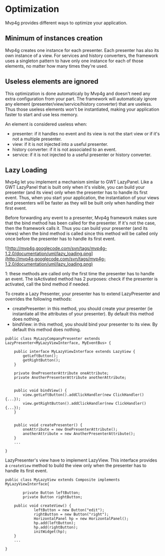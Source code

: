 

# Optimization #

Mvp4g provides different ways to optimize your application.

## Minimum of instances creation ##

Mvp4g creates one instance for each presenter. Each presenter has also its own instance of a view. For services and history converters, the framework uses a singleton pattern to have only one instance for each of those elements, no matter how many times they're used.

## Useless elements are ignored ##

This optimization is done automaticaly by Mvp4g and doesn't need any extra configuration from your part. The framework will automaticaly ignore any element (presenter/view/service/history converter) that are useless. Thus those useless elements won't be instantiated, making your application faster to start and use less memory.

An element is considered useless when:
  * presenter: if it handles no event and its view is not the start view or if it's not a multiple presenter.
  * view: if it is not injected into a useful presenter.
  * history converter: if it is not associated to an event.
  * service: if it is not injected to a useful presenter or history converter.

## Lazy Loading ##

Mvp4g let you implement a mechanism similar to GWT LazyPanel. Like a GWT LazyPanel that is built only when it's visible, you can build your presenter (and its view) only when the presenter has to handle its first event. Thus, when you start your application, the instantiation of your views and presenters will be faster as they will be built only when handling their first event.

Before forwarding any event to a presenter, Mvp4g framework makes sure that the bind method has been called for the presenter. If it's not the case, then the framework calls it. Thus you can build your presenter (and its views) when the bind method is called since this method will be called only once before the presenter has to handle its first event.

![http://mvp4g.googlecode.com/svn/tags/mvp4g-1.2.0/documentation/uml/lazy_loading.png](http://mvp4g.googlecode.com/svn/tags/mvp4g-1.2.0/documentation/uml/lazy_loading.png)

1: these methods are called only the first time the presenter has to handle an event. The isActivated method has 2 purposes: check if the presenter is activated, call the bind method if needed.

To create a Lazy Presenter, your presenter has to extend LazyPresenter and overrides the following methods:
  * createPresenter: in this method, you should create your presenter (ie instantiate all the attributes of your presenter). By default this method does nothing.
  * bindView: in this method, you should bind your presenter to its view. By default this method does nothing.

```
public class MyLazyCompanyPresenter extends LazyPresenter<MyLazyViewInterface, MyEventBus> {

	public interface MyLazyViewInterface extends LazyView {
		getLeftButton();
		getRightButton();
	}

	private OnePresenterAttribute oneAttribute;
	private AnotherPresenterAttribute anotherAttribute;


	public void bindView() {
		view.getLeftButton().addClickHandler(new ClickHandler() {...});
		view.getRightButton().addClickHandler(new ClickHandler() {...});
	}


	public void createPresenter() {
		oneAttribute = new OnePresenterAttribute();
		anotherAttribute = new AnotherPresenterAttribute();
	}
	...

}
```

LazyPresenter's view have to implement LazyView. This interface provides a `createView` method to build the view only when the presenter has to handle its first event.

```
public class MyLazyView extends Composite implements MyLazyViewInterface{

        private Button leftButton;
        private Button rightButton;

	public void createView() {
             leftButton = new Button("edit");
             rightButton = new Button("right");
             HorizontalPanel hp = new HorizontalPanel();
             hp.add(leftButton);
             hp.add(rightButton);
             initWidget(hp);		
	}
	...

}
```
